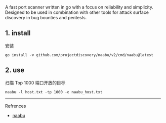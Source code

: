 A fast port scanner written in go with a focus on reliability and simplicity. Designed to be used in combination with other tools for attack surface discovery in bug bounties and pentests.

## 1. install

安装

```
go install -v github.com/projectdiscovery/naabu/v2/cmd/naabu@latest
```

## 2. use

扫描 Top 1000 端口开放的目标

```
naabu -l host.txt -tp 1000 -o naabu_host.txt
```

---

Refrences

- [naabu](https://github.com/projectdiscovery/naabu)


